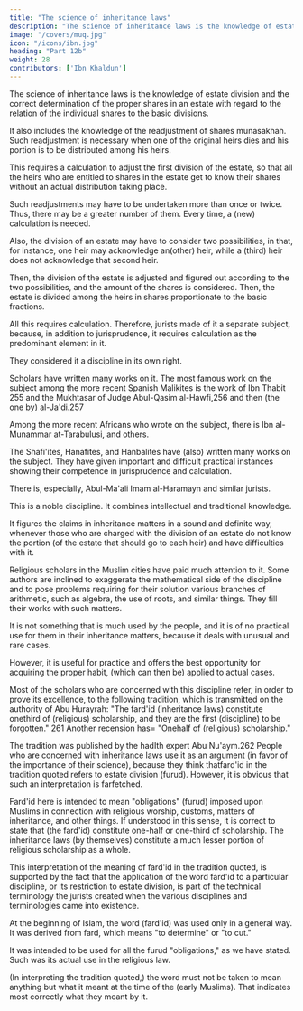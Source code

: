 ```yaml
---
title: "The science of inheritance laws"
description: "The science of inheritance laws is the knowledge of estate division and the correct determination of the proper shares in an estate with regard to the relation of the individual shares to the basic divisions"
image: "/covers/muq.jpg"
icon: "/icons/ibn.jpg"
heading: "Part 12b"
weight: 28
contributors: ['Ibn Khaldun']
---
```



<!-- 52 -->

The science of inheritance laws is the knowledge of estate division and the correct determination of the proper shares in an estate with regard to the relation of the individual shares to the basic divisions. 

It also includes the knowledge of the readjustment of shares munasakhah. Such readjustment is necessary when one of the original heirs dies and his portion is to be distributed among his heirs. 

This requires a calculation to adjust the first division of the estate, so that all the heirs who are entitled to shares in the estate get to know their shares without an actual distribution taking place.

Such readjustments may have to be undertaken more than once or twice. Thus, there may be a greater number of them. Every time, a
(new) calculation is needed.

Also, the division of an estate may have to consider two possibilities, in that, for instance, one heir may acknowledge an(other) heir, while a (third) heir does not acknowledge that second heir. 

Then, the division of the estate is adjusted and figured out according to the two possibilities, and the amount of the shares is considered. Then, the estate is divided among the heirs in shares proportionate to the basic fractions.

All this requires calculation. Therefore, jurists made of it a separate subject, because, in addition to jurisprudence, it requires calculation as the predominant element in it. 

They considered it a discipline in its own right.

Scholars have written many works on it. The most famous work on the subject among the more recent Spanish Malikites is the work of Ibn Thabit 255 and the Mukhtasar of Judge Abul-Qasim al-Hawfi,256 and then (the one by) al-Ja'di.257

Among the more recent Africans who wrote on the subject, there is Ibn al-Munammar at-Tarabulusi, and others.

The Shafi'ites, Hanafites, and Hanbalites have (also) written many works on the subject. They have given important and difficult practical instances showing their competence in jurisprudence and calculation. 

There is, especially, Abul-Ma'ali Imam al-Haramayn and similar jurists.

This is a noble discipline. It combines intellectual and traditional knowledge. 

It figures the claims in inheritance matters in a sound and definite way, whenever those who are charged with the division of an estate do not know the portion (of the estate that should go to each heir) and have difficulties with it.

Religious scholars in the Muslim cities have paid much attention to it. Some authors are inclined to exaggerate the mathematical side of the discipline and to pose problems requiring for their solution various branches of arithmetic, such as
algebra, the use of roots, and similar things. They fill their works with such matters.

It is not something that is much used by the people, and it is of no practical use for them in their inheritance matters, because it deals with unusual and rare cases. 

However, it is useful for practice and offers the best opportunity for acquiring the proper habit, (which can then be) applied to actual cases.

Most of the scholars who are concerned with this discipline refer, in order to prove its excellence, to the following tradition, which is transmitted on the authority of Abu Hurayrah: "The fard'id (inheritance laws) constitute onethird of (religious)
scholarship, and they are the first (discipline) to be forgotten." 261 Another recension
has= "Onehalf of (religious) scholarship." 

The tradition was published by the hadIth expert Abu Nu'aym.262 People who are concerned with inheritance laws use it as an
argument (in favor of the importance of their science), because they think thatfard'id in the tradition quoted refers to estate division (furud). However, it is obvious that such an interpretation is farfetched. 

Fard'id here is intended to mean "obligations" (furud) imposed upon Muslims in connection with religious worship, customs, matters of inheritance, and other things. If understood in this sense, it is correct to state that (the fard'id) constitute one-half or one-third of scholarship. The inheritance laws (by themselves) constitute a much lesser portion of religious scholarship as a whole.

This interpretation of the meaning of fard'id in the tradition quoted, is supported by the fact that the application of the word fard'id to a particular discipline, or its restriction to estate division, is part of the technical terminology the jurists created when the various disciplines and terminologies came into existence.

At the beginning of Islam, the word (fard'id) was used only in a general way. It was derived from fard, which means "to determine" or "to cut." 

It was intended to be used for all the furud "obligations," as we have stated. Such was its actual use in the religious law.

(In interpreting the tradition quoted,) the word must not be taken to mean anything but what it meant at the time of the (early Muslims). That indicates most correctly what they meant by it.